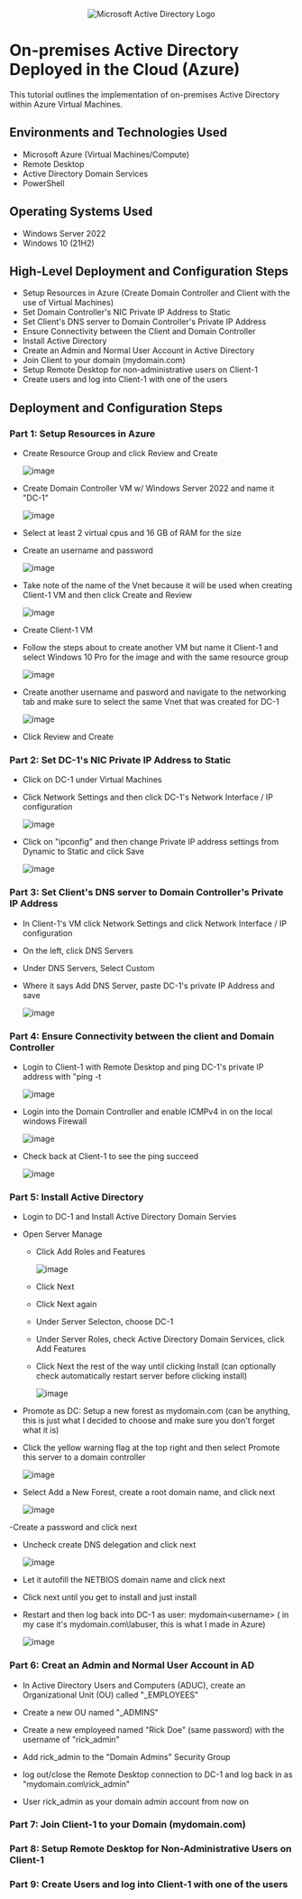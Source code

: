 <p align="center">
<img src="https://i.imgur.com/pU5A58S.png" alt="Microsoft Active Directory Logo"/>
</p>

<h1>On-premises Active Directory Deployed in the Cloud (Azure)</h1>
This tutorial outlines the implementation of on-premises Active Directory within Azure Virtual Machines.<br />

<h2>Environments and Technologies Used</h2>

- Microsoft Azure (Virtual Machines/Compute)
- Remote Desktop
- Active Directory Domain Services
- PowerShell

<h2>Operating Systems Used </h2>

- Windows Server 2022
- Windows 10 (21H2)

<h2>High-Level Deployment and Configuration Steps</h2>

- Setup Resources in Azure (Create Domain Controller and Client with the use of Virtual Machines)
- Set Domain Controller's NIC Private IP Address to Static
- Set Client's DNS server to Domain Controller's Private IP Address
- Ensure Connectivity between the Client and Domain Controller
- Install Active Directory
- Create an Admin and Normal User Account in Active Directory
- Join Client to your domain (mydomain.com)
- Setup Remote Desktop for non-administrative users on Client-1
- Create users and log into Client-1 with one of the users

<h2>Deployment and Configuration Steps</h2>

<h3>Part 1: Setup Resources in Azure</h3>

- Create Resource Group and click Review and Create

  ![image](https://github.com/user-attachments/assets/398b7635-93dc-4d5f-b3d9-a490779d8964)

- Create Domain Controller VM w/ Windows Server 2022 and name it "DC-1"

  ![image](https://github.com/user-attachments/assets/ce5f478a-c1d8-4cbe-b172-69a456da3ccd)

- Select at least 2 virtual cpus and 16 GB of RAM for the size
- Create an username and password

  ![image](https://github.com/user-attachments/assets/922fc9d2-52d0-440e-96f0-af5bb6f43d26)

- Take note of the name of the Vnet because it will be used when creating Client-1 VM and then click Create and Review

  ![image](https://github.com/user-attachments/assets/338bc54e-5352-409b-ae9c-f3d8c9f2f023)

- Create Client-1 VM

- Follow the steps about to create another VM but name it Client-1 and select Windows 10 Pro for the image and with the same resource group

  ![image](https://github.com/user-attachments/assets/1cd22175-66fd-45fa-a7ce-2046833b7c3f)

- Create another username and pasword and navigate to the networking tab and make sure to select the same Vnet that was created for DC-1

  ![image](https://github.com/user-attachments/assets/46fb8c84-1411-4b25-8c30-3d41fb1a9ffa)

- Click Review and Create

<h3>Part 2: Set DC-1's NIC Private IP Address to Static</h3>

- Click on DC-1 under Virtual Machines
- Click Network Settings and then click DC-1's Network Interface / IP configuration

  ![image](https://github.com/user-attachments/assets/0b532826-1170-4ff3-9316-ca569af06d15)

- Click on "ipconfig" and then change Private IP address settings from Dynamic to Static and click Save

  ![image](https://github.com/user-attachments/assets/9bcaff70-e755-4865-b0ec-a1a313ab74e3)

<h3>Part 3: Set Client's DNS server to Domain Controller's Private IP Address</h3>

- In Client-1's VM click Network Settings and click Network Interface / IP configuration

- On the left, click DNS Servers

- Under DNS Servers, Select Custom

- Where it says Add DNS Server, paste DC-1's private IP Address and save

  ![image](https://github.com/user-attachments/assets/7189e34a-e349-4c9b-a64f-d2d47d172c40)

<h3>Part 4: Ensure Connectivity between the client and Domain Controller</h3>

- Login to Client-1 with Remote Desktop and ping DC-1's private IP address with "ping -t <IP address>

  ![image](https://github.com/user-attachments/assets/2ecfe550-13f5-475d-87c2-9f4c5add25dd)

- Login into the Domain Controller and enable ICMPv4 in on the local windows Firewall

  ![image](https://github.com/user-attachments/assets/59f215c0-940e-467a-ab9b-f3a1d2a9e428)

- Check back at Client-1 to see the ping succeed
  
  ![image](https://github.com/user-attachments/assets/26580831-56db-4ac3-b751-ea73601bd332)

<h3>Part 5: Install Active Directory</h3>

- Login to DC-1 and Install Active Directory Domain Servies

- Open Server Manage
    - Click Add Roles and Features
      
       ![image](https://github.com/user-attachments/assets/65fa617e-f1a9-4ed7-aa66-c0ed275f5bcd)

    - Click Next
    - Click Next again
    - Under Server Selecton, choose DC-1
    - Under Server Roles, check Active Directory Domain Services, click Add Features
    - Click Next the rest of the way until clicking Install (can optionally check automatically restart server before clicking install)
 
      ![image](https://github.com/user-attachments/assets/f996aeaf-b4ed-4feb-845e-35084f1c35e7)

- Promote as DC: Setup a new forest as mydomain.com (can be anything, this is just what I decided to choose and make sure you don't forget what it is)

- Click the yellow warning flag at the top right and then select Promote this server to a domain controller

  ![image](https://github.com/user-attachments/assets/05542847-80f7-47a2-b240-a028643ae392)

- Select Add a New Forest, create a root domain name, and click next

  ![image](https://github.com/user-attachments/assets/286e35f6-fe47-4aa1-83f7-d1d1cb288071)

-Create a password and click next

- Uncheck create DNS delegation and click next

  ![image](https://github.com/user-attachments/assets/8cabff9d-918f-4165-bebb-7faeecbbaaf3)

- Let it autofill the NETBIOS domain name and click next

- Click next until you get to install and just install

- Restart and then log back into DC-1 as user: mydomain\<username> ( in my case it's mydomain.com\labuser, this is what I made in Azure)

  ![image](https://github.com/user-attachments/assets/39080d94-14da-4e01-9189-42e1337869ec)

<h3>Part 6: Creat an Admin and Normal User Account in AD</h3>

- In Active Directory Users and Computers (ADUC), create an Organizational Unit (OU) called "_EMPLOYEES"

- Create a new OU named "_ADMINS"

- Create a new employeed named "Rick Doe" (same password) with the username of "rick_admin"

- Add rick_admin to the "Domain Admins" Security Group

- log out/close the Remote Desktop connection to DC-1 and log back in as "mydomain.com\rick_admin"

- User rick_admin as your domain admin account from now on

<h3>Part 7: Join Client-1 to your Domain (mydomain.com)</h3>

<h3>Part 8: Setup Remote Desktop for Non-Administrative Users on Client-1</h3>

<h3>Part 9: Create Users and log into Client-1 with one of the users</h3>

